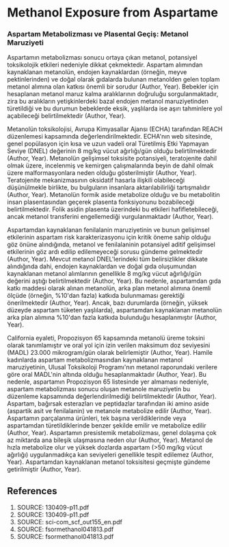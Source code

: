 # Methanol Exposure from Aspartame

### Aspartam Metabolizması ve Plasental Geçiş: Metanol Maruziyeti

Aspartamın metabolizması sonucu ortaya çıkan metanol, potansiyel toksikolojik etkileri nedeniyle dikkat çekmektedir. Aspartam alımından kaynaklanan metanolün, endojen kaynaklardan (örneğin, meyve pektinlerinden) ve doğal olarak gıdalarda bulunan metanolden gelen toplam metanol alımına olan katkısı önemli bir sorudur (Author, Year). Bebekler için hesaplanan metanol maruz kalma aralıklarının doğruluğu sorgulanmaktadır, zira bu aralıkların yetişkinlerdeki bazal endojen metanol maruziyetinden türetildiği ve bu durumun bebeklerde eksik, yaşlılarda ise aşırı tahminlere yol açabileceği belirtilmektedir (Author, Year).

Metanolün toksikolojisi, Avrupa Kimyasallar Ajansı (ECHA) tarafından REACH düzenlemesi kapsamında değerlendirilmektedir. ECHA'nın web sitesinde, genel popülasyon için kısa ve uzun vadeli oral Türetilmiş Etki Yapmayan Seviye (DNEL) değerinin 8 mg/kg vücut ağırlığı/gün olduğu belirtilmektedir (Author, Year). Metanolün gelişimsel toksisite potansiyeli, teratojenite dahil olmak üzere, incelenmiş ve kemirgen çalışmalarında beyin de dahil olmak üzere malformasyonlara neden olduğu gösterilmiştir (Author, Year). Teratojenite mekanizmasının oksidatif hasarla ilişkili olabileceği düşünülmekle birlikte, bu bulguların insanlara aktarılabilirliği tartışmalıdır (Author, Year). Metanolün formik aside metabolize olduğu ve bu metabolitin insan plasentasından geçerek plasenta fonksiyonunu bozabileceği belirtilmektedir. Folik asidin plasenta üzerindeki bu etkileri hafifletebileceği, ancak metanol transferini engellemediği vurgulanmaktadır (Author, Year).

Aspartamdan kaynaklanan fenilalanin maruziyetinin ve bunun gelişimsel etkilerinin aspartam risk karakterizasyonu için kritik öneme sahip olduğu göz önüne alındığında, metanol ve fenilalaninin potansiyel aditif gelişimsel etkilerinin göz ardı edilip edilemeyeceği sorusu gündeme gelmektedir (Author, Year). Mevcut metanol DNEL'lerindeki tüm belirsizlikler dikkate alındığında dahi, endojen kaynaklardan ve doğal gıda oluşumundan kaynaklanan metanol alımlarının genellikle 8 mg/kg vücut ağırlığı/gün değerini aştığı belirtilmektedir (Author, Year). Bu nedenle, aspartamdan gıda katkı maddesi olarak alınan metanolün, arka plan metanol alımına önemli ölçüde (örneğin, %10'dan fazla) katkıda bulunmaması gerektiği önerilmektedir (Author, Year). Ancak, bazı durumlarda (örneğin, yüksek düzeyde aspartam tüketen yaşlılarda), aspartamdan kaynaklanan metanolün arka plan alımına %10'dan fazla katkıda bulunduğu hesaplanmıştır (Author, Year).

California eyaleti, Propozisyon 65 kapsamında metanolü üreme toksini olarak tanımlamıştır ve oral yol için izin verilen maksimum doz seviyesini (MADL) 23.000 mikrogram/gün olarak belirlemiştir (Author, Year). Hamile kadınlarda aspartam metabolizmasından kaynaklanan metanol maruziyetinin, Ulusal Toksikoloji Programı'nın metanol raporundaki verilere göre oral MADL'nin altında olduğu hesaplanmaktadır (Author, Year). Bu nedenle, aspartamın Propozisyon 65 listesinde yer almaması nedeniyle, aspartam metabolizması sonucu oluşan metanole maruziyetin bu düzenleme kapsamında değerlendirilmediği belirtilmektedir (Author, Year). Aspartam, bağırsak esterazları ve peptidazlar tarafından iki amino aside (aspartik asit ve fenilalanin) ve metanole metabolize edilir (Author, Year). Aspartamın parçalanma ürünleri, tek başına verildiklerinde veya aspartamdan türetildiklerinde benzer şekilde emilir ve metabolize edilir (Author, Year). Aspartamın presistemik metabolizması, genel dolaşıma çok az miktarda ana bileşik ulaşmasına neden olur (Author, Year). Metanol de hızla metabolize olur ve yüksek dozlarda aspartam (>50 mg/kg vücut ağırlığı) uygulanmadıkça kan seviyeleri genellikle tespit edilemez (Author, Year). Aspartamdan kaynaklanan metanol toksisitesi geçmişte gündeme getirilmiştir (Author, Year).


## References

1. SOURCE: 130409-p11.pdf
2. SOURCE: 130409-p11.pdf
3. SOURCE: sci-com_scf_out155_en.pdf
4. SOURCE: fsormethanol041813.pdf
5. SOURCE: fsormethanol041813.pdf
